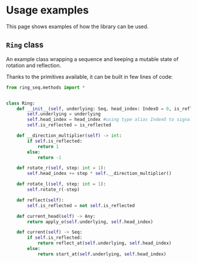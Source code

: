 # Usage examples

This page shows examples of how the library can be used.

##  `Ring` class

An example class wrapping a sequence and keeping a mutable state of rotation and reflection.

Thanks to the primitives available, it can be built in few lines of code:

```python
from ring_seq.methods import *


class Ring:
    def __init__(self, underlying: Seq, head_index: IndexO = 0, is_reflected: bool = False):
        self.underlying = underlying
        self.head_index = head_index #using type alias IndexO to signal a circular index 
        self.is_reflected = is_reflected

    def __direction_multiplier(self) -> int:
        if self.is_reflected:
            return 1
        else:
            return -1

    def rotate_r(self, step: int = 1):
        self.head_index += step * self.__direction_multiplier()

    def rotate_l(self, step: int = 1):
        self.rotate_r(-step)

    def reflect(self):
        self.is_reflected = not self.is_reflected

    def current_head(self) -> Any:
        return apply_o(self.underlying, self.head_index)

    def current(self) -> Seq:
        if self.is_reflected:
            return reflect_at(self.underlying, self.head_index)
        else:
            return start_at(self.underlying, self.head_index)
```

